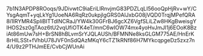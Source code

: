 7b1N3APDP8ROoqs/9JDivwtC9iaEriLlRnvjmG83PDZLqLI56ooQpHjRv+wY/CYsgAqmT+yqLkYg1UoeNA6RqRz0ukpjlgGRS0AlJxbG08jVQD0TrqjMPefQRA8i1IRYMR4SpIiBITTdlNCRaJ/YW4k30GFrBJ6gcXZ6VgfSLiLZw8HKgBweisgYlHOS2sz0gTAoz6tU2vqUfiOTK4eT/mnC6wIOW74mx4yoHvJmJl1j6EOoK8BziAt86mUw7sH+BrSN8hBLvmSrYJQLAUSh/BFMNNe8ksGLGM775AE/HnErK8rHILSSt+fVhbU78JVF0nSdQAzMKqY6cTZ1kRNf86H7MYkcqpgeDz5zxz7n4/U9z2PTHJmEE/CvbCjWUnAi
